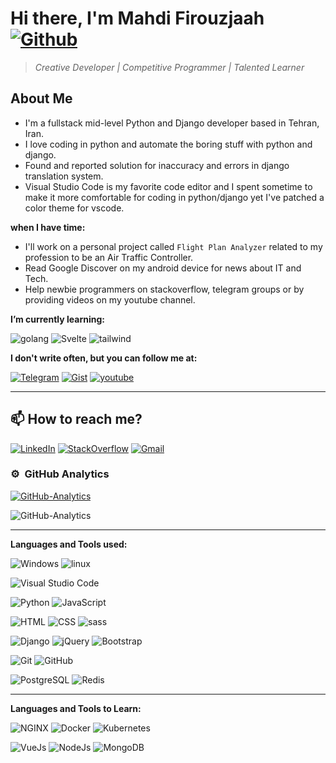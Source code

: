 # Hi there, I'm Mahdi Firouzjaah [![Github](https://img.shields.io/github/followers/mh-firouzjaah?label=Follow%20me&style=social)](https://github.com/mh-firouzjaah)

> _Creative Developer | Competitive Programmer | Talented Learner_

## About Me

- I'm a fullstack mid-level Python and Django developer based in Tehran, Iran.
- I love coding in python and automate the boring stuff with python and django.
- Found and reported solution for inaccuracy and errors in django translation system.
- Visual Studio Code is my favorite code editor and I spent sometime to make it more comfortable for coding in python/django yet I've patched a color theme for vscode.

**when I have time:**

- I'll work on a personal project called `Flight Plan Analyzer` related to
  my profession to be an Air Traffic Controller.
- Read Google Discover on my android device for news about IT and Tech.
- Help newbie programmers on stackoverflow, telegram groups or by providing videos on my youtube channel.

**I’m currently learning:**

![golang](https://img.shields.io/badge/-Go-333?style=flat&logo=go)
![Svelte](https://img.shields.io/badge/-SvelteJs-333?style=flat&logo=Svelte)
![tailwind](https://img.shields.io/badge/-Tailwind%20CSS-333?style=flat&logo=tailwind-css)

**I don't write often, but you can follow me at:**

[![Telegram](https://img.shields.io/badge/-Telegram-333?style=flat&logo=telegram)](https://t.me/programming_tricks)
[![Gist](https://img.shields.io/badge/-Gist-333?style=flat&logo=github&logoColor=white)](https://gist.github.com/mh-firouzjaah)
[![youtube](https://img.shields.io/badge/-YouTube-D14836?style=flat&logo=youtube&logoColor=white)](https://www.youtube.com/channel/UCj1NjFqz4gEBjL8DWkUJBQw)

---

## 📫 How to reach me?

[![LinkedIn](https://img.shields.io/badge/-LinkedIn-blue?style=flat-square&logo=linkedin)](https://linkedin.com/in/mahdi-firouzjaah)
[![StackOverflow](https://img.shields.io/badge/-StackOverflow-FE7A16?style=flat-square&logo=stack-overflow&logoColor=white)](https://stackoverflow.com/users/10651401/mahdi-firouzjah)
[![Gmail](https://img.shields.io/badge/Gmail-D14836?style=flat&logo=gmail&logoColor=white)](mailto:mh.firouzjah@gmail.com)

### ⚙️ &nbsp;GitHub Analytics

[![GitHub-Analytics](https://github-readme-stats.vercel.app/api/top-langs/?username=mh-firouzjaah&layout=compact&langs_count=8&theme=darcula)]()

![GitHub-Analytics](https://github-readme-stats.vercel.app/api?username=mh-firouzjaah&show_icons=true&theme=darcula&include_all_commits=true&count_private=true)

---

**Languages and Tools used:**

![Windows](https://img.shields.io/badge/-Windows-333?style=flat&logo=windows&logoColor=0078d7)
![linux](https://img.shields.io/badge/-linux-333?style=flat&logo=linux&logoColor=ghostwhite)

![Visual Studio Code](https://img.shields.io/badge/-VSCode-333?style=flat&logo=visual-studio-code&logoColor=0078d7)

![Python](https://img.shields.io/badge/-Python-333?style=flat&logo=python&logoColor=4584b6)
![JavaScript](https://img.shields.io/badge/-JavaScript-333?style=flat&logo=javascript&logoColor=f7df1e)

![HTML](https://img.shields.io/badge/-HTML-333?style=flat&logo=HTML5)
![CSS](https://img.shields.io/badge/-CSS-333?style=flat&logo=CSS3&logoColor=0078d7)
![sass](https://img.shields.io/badge/-sass-333?style=flat&logo=sass)

![Django](https://img.shields.io/badge/-Django-092e20?style=flat&logo=django)
![jQuery](https://img.shields.io/badge/-jQuery-333?style=flat&logo=jQuery&logoColor=7acef4)
![Bootstrap](https://img.shields.io/badge/-Bootstrap-333?style=flat&logo=bootstrap)

![Git](https://img.shields.io/badge/-Git-333?style=flat&logo=git)
![GitHub](https://img.shields.io/badge/-GitHub-333?style=flat&logo=github&logoColor=white)

![PostgreSQL](https://img.shields.io/badge/-PostgreSQL-333?style=flat&logo=postgresql)
![Redis](https://img.shields.io/badge/-Redis-333?style=flat&logo=Redis)

---

**Languages and Tools to Learn:**

![NGINX](https://img.shields.io/badge/-NGINX-333?style=flat&logo=nginx&logoColor=green)
![Docker](https://img.shields.io/badge/-Docker-333?style=flat&logo=Docker)
![Kubernetes](https://img.shields.io/badge/-Kubernetes-333?style=flat&logo=Kubernetes)

![VueJs](https://img.shields.io/badge/-VueJs-333?style=flat&logo=Vue-dot-js)
![NodeJs](https://img.shields.io/badge/-NodeJs-333?style=flat&logo=Node-dot-js)
![MongoDB](https://img.shields.io/badge/-MongoDB-333?style=flat&logo=mongodb)
